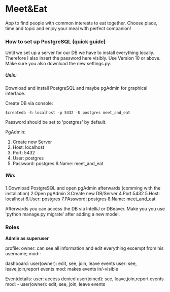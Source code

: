 # Meet&Eat #

App to find people with common interests to eat together. 
Сhoose place, time and topic and enjoy your meal with perfect companion!


### How to set up PostgreSQL (quick guide) ###

Until we set up a server for our DB we have to install everything locally. Therefore I also insert the password here visibly.
Use Version 10 or above. Make sure you also download the new settings.py.

##### Unix: #####

Download and install PostgreSQL and maybe pgAdmin for graphical interface.

Create DB via console:
```
$createdb -h localhost -p 5432 -U postgres meet_and_eat
```
Password should be set to 'postgres' by default.


PgAdmin:

1. Create new Server
2. Host: localhost
3. Port: 5432
4. User: postgres
5. Password: postgres
6.Name: meet_and_eat

##### Win: #####

1.Download PostgreSQL and open pgAdmin afterwards (comming with the installation)
2.Open pgAdmin
3.Create new DB/Server
4.Port:5432
5.Host: localhost
6.User: postgres
7.PAssword: postgres
8.Name: meet_and_eat

Afterwards you can access the DB via IntelliJ or DBeaver.
Make you you use 'python manage.py migrate' after adding a new model.

### Roles ###

**Admin as superuser**

profile: 
owner: can see all information and edit everything excempt from his username;
mod:-

dashboard:
user(owner): edit, see, join, leave events
user: see, leave,join,report events
mod: makes events in/-visible

Eventdetails:
user: access denied
user(joined): see, leave,join,report events
mod: -
user(owner): edit, see, join, leave events

